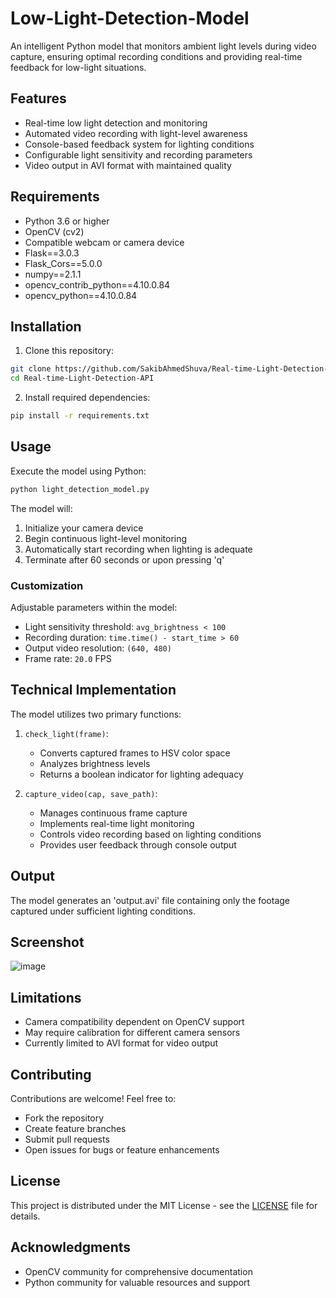 # Low-Light-Detection-Model

An intelligent Python model that monitors ambient light levels during video capture, ensuring optimal recording conditions and providing real-time feedback for low-light situations.

## Features

- Real-time low light detection and monitoring
- Automated video recording with light-level awareness
- Console-based feedback system for lighting conditions
- Configurable light sensitivity and recording parameters
- Video output in AVI format with maintained quality

## Requirements

- Python 3.6 or higher
- OpenCV (cv2)
- Compatible webcam or camera device
- Flask==3.0.3
- Flask_Cors==5.0.0
- numpy==2.1.1
- opencv_contrib_python==4.10.0.84
- opencv_python==4.10.0.84

## Installation

1. Clone this repository:
```bash
git clone https://github.com/SakibAhmedShuva/Real-time-Light-Detection-API.git
cd Real-time-Light-Detection-API
```

2. Install required dependencies:
```bash
pip install -r requirements.txt
```

## Usage

Execute the model using Python:

```bash
python light_detection_model.py
```

The model will:
1. Initialize your camera device
2. Begin continuous light-level monitoring
3. Automatically start recording when lighting is adequate
4. Terminate after 60 seconds or upon pressing 'q'

### Customization

Adjustable parameters within the model:
- Light sensitivity threshold: `avg_brightness < 100`
- Recording duration: `time.time() - start_time > 60`
- Output video resolution: `(640, 480)`
- Frame rate: `20.0` FPS

## Technical Implementation

The model utilizes two primary functions:

1. `check_light(frame)`:
   - Converts captured frames to HSV color space
   - Analyzes brightness levels
   - Returns a boolean indicator for lighting adequacy

2. `capture_video(cap, save_path)`:
   - Manages continuous frame capture
   - Implements real-time light monitoring
   - Controls video recording based on lighting conditions
   - Provides user feedback through console output

## Output

The model generates an 'output.avi' file containing only the footage captured under sufficient lighting conditions.

## Screenshot

![image](https://github.com/user-attachments/assets/250ead00-3fc4-4fa4-a186-d21990218584)


## Limitations

- Camera compatibility dependent on OpenCV support
- May require calibration for different camera sensors
- Currently limited to AVI format for video output

## Contributing

Contributions are welcome! Feel free to:
- Fork the repository
- Create feature branches
- Submit pull requests
- Open issues for bugs or feature enhancements

## License

This project is distributed under the MIT License - see the [LICENSE](LICENSE) file for details.

## Acknowledgments

- OpenCV community for comprehensive documentation
- Python community for valuable resources and support

